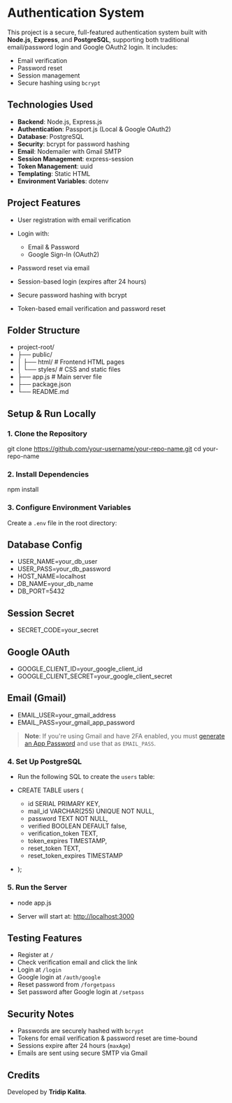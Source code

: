 #  Authentication System

This project is a secure, full-featured authentication system built with **Node.js**, **Express**, and **PostgreSQL**, supporting both traditional email/password login and Google OAuth2 login. It includes:

* Email verification
* Password reset
* Session management
* Secure hashing using `bcrypt`



##  Technologies Used

* **Backend**: Node.js, Express.js
* **Authentication**: Passport.js (Local & Google OAuth2)
* **Database**: PostgreSQL
* **Security**: bcrypt for password hashing
* **Email**: Nodemailer with Gmail SMTP
* **Session Management**: express-session
* **Token Management**: uuid
* **Templating**: Static HTML
* **Environment Variables**: dotenv



##  Project Features

* User registration with email verification
* Login with:

  * Email & Password
  * Google Sign-In (OAuth2)
* Password reset via email
* Session-based login (expires after 24 hours)
* Secure password hashing with bcrypt
* Token-based email verification and password reset


##  Folder Structure

* project-root/
* ├── public/
* │   ├── html/              # Frontend HTML pages
* │   └── styles/            # CSS and static files
* ├── app.js                 # Main server file
* ├── package.json
* └── README.md


##  Setup & Run Locally

### 1. Clone the Repository


git clone https://github.com/your-username/your-repo-name.git
cd your-repo-name


### 2. Install Dependencies


npm install


### 3. Configure Environment Variables

Create a `.env` file in the root directory:


## Database Config ##
* USER_NAME=your_db_user
* USER_PASS=your_db_password
* HOST_NAME=localhost
* DB_NAME=your_db_name
* DB_PORT=5432

## Session Secret ##
* SECRET_CODE=your_secret

## Google OAuth ##
* GOOGLE_CLIENT_ID=your_google_client_id
* GOOGLE_CLIENT_SECRET=your_google_client_secret

## Email (Gmail) ##
* EMAIL_USER=your_gmail_address
* EMAIL_PASS=your_gmail_app_password

>  **Note**: If you're using Gmail and have 2FA enabled, you must [generate an App Password](https://support.google.com/accounts/answer/185833?hl=en) and use that as `EMAIL_PASS`.



### 4. Set Up PostgreSQL

* Run the following SQL to create the `users` table:

* CREATE TABLE users (
  * id SERIAL PRIMARY KEY,
  * mail_id VARCHAR(255) UNIQUE NOT NULL,
  * password TEXT NOT NULL,
  * verified BOOLEAN DEFAULT false,
  * verification_token TEXT,
  * token_expires TIMESTAMP,
  * reset_token TEXT,
  * reset_token_expires TIMESTAMP
* );

### 5. Run the Server

* node app.js

* Server will start at: [http://localhost:3000](http://localhost:3000)


##  Testing Features

* Register at `/`
* Check verification email and click the link
* Login at `/login`
* Google login at `/auth/google`
* Reset password from `/forgetpass`
* Set password after Google login at `/setpass`

##  Security Notes

* Passwords are securely hashed with `bcrypt`
* Tokens for email verification & password reset are time-bound
* Sessions expire after 24 hours (`maxAge`)
* Emails are sent using secure SMTP via Gmail


##  Credits

Developed by **Tridip Kalita**.
